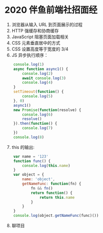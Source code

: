 # 2020 伴鱼前端社招面经

1. 浏览器从输入 URL 到页面展示的过程
2. HTTP 强缓存和协商缓存
3. JavaScript 阻塞页面加载相关
4. CSS 元素垂直居中的方式
5. CSS 设置高度等于宽度的 3/4
6. JS 异步执行顺序：

```js
    console.log(1)
    async function async1() {
        console.log(2)
        await console.log(3)
        console.log(4)
    } 
    setTimeout(function() {
        console.log(5)
    }, 0)
    async1()
    new Promise(function(resolve) {
        console.log(6)
        resolve()
    }).then(function() {
        console.log(7)
    })
    console.log(8)
```

7. this 的输出:

```js
    var name = '123'
    function func() {
        console.log(this.name)
    }
    var object = {
        name: 'object',
        getNameFunc: function(fn) {
            fn && fn()
            return function() {
                return this.name
            }
        }
    }
    console.log(object.getNameFunc(func)())
```

8. 聊项目